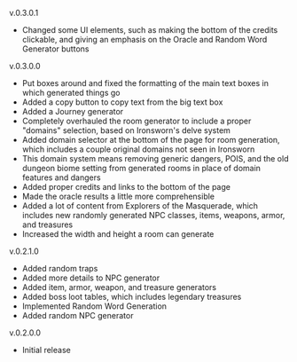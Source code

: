 v.0.3.0.1
- Changed some UI elements, such as making the bottom of the credits clickable, and giving an emphasis on the Oracle and Random Word Generator buttons

v.0.3.0.0
- Put boxes around and fixed the formatting of the main text boxes in which generated things go
- Added a copy button to copy text from the big text box
- Added a Journey generator
- Completely overhauled the room generator to include a proper "domains" selection, based on Ironsworn's delve system
- Added domain selector at the bottom of the page for room generation, which includes a couple original domains not seen in Ironsworn
- This domain system means removing generic dangers, POIS, and the old dungeon biome setting from generated rooms in place of domain features and dangers
- Added proper credits and links to the bottom of the page
- Made the oracle results a little more comprehensible
- Added a lot of content from Explorers of the Masquerade, which includes new randomly generated NPC classes, items, weapons, armor, and treasures
- Increased the width and height a room can generate

v.0.2.1.0
- Added random traps
- Added more details to NPC generator
- Added item, armor, weapon, and treasure generators
- Added boss loot tables, which includes legendary treasures
- Implemented Random Word Generation
- Added random NPC generator

v.0.2.0.0
- Initial release